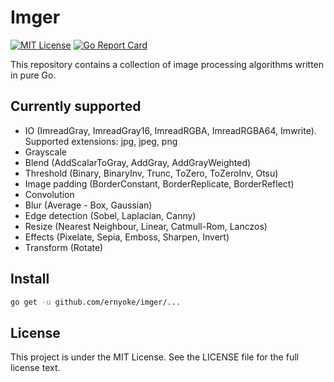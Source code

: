 # Imger
[![MIT License](https://img.shields.io/github/license/mashape/apistatus.svg?maxAge=2592000)](https://github.com/anthonynsimon/bild/blob/master/LICENSE)
[![Go Report Card](https://goreportcard.com/badge/github.com/Ernyoke/Imger)](https://goreportcard.com/report/github.com/Ernyoke/Imger)

This repository contains a collection of image processing algorithms written in pure Go.

## Currently supported
* IO (ImreadGray, ImreadGray16, ImreadRGBA, ImreadRGBA64, Imwrite). Supported extensions: jpg, jpeg, png
* Grayscale
* Blend (AddScalarToGray, AddGray, AddGrayWeighted)
* Threshold (Binary, BinaryInv, Trunc, ToZero, ToZeroInv, Otsu)
* Image padding (BorderConstant, BorderReplicate, BorderReflect)
* Convolution
* Blur (Average - Box, Gaussian)
* Edge detection (Sobel, Laplacian, Canny)
* Resize (Nearest Neighbour, Linear, Catmull-Rom, Lanczos)
* Effects (Pixelate, Sepia, Emboss, Sharpen, Invert)
* Transform (Rotate)

## Install
```bash
go get -u github.com/ernyoke/imger/...
```

## License
This project is under the MIT License. See the LICENSE file for the full license text.